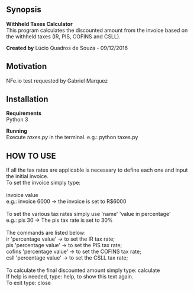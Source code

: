 ## Synopsis

**Withheld Taxes Calculator** <br />
This program calculates the discounted amount from the invoice based on the withheld taxes (IR, PIS, COFINS and CSLL).

**Created by** Lúcio Quadros de Souza - 09/12/2016

## Motivation

NFe.io test requested by Gabriel Marquez

## Installation

**Requirements** <br />
Python 3

**Running** <br />
Execute *taxes.py* in the terminal. e.g.: python taxes.py

## HOW TO USE
If all the tax rates are applicable is necessary to define each one and input the initial invoice.<br />
To set the invoice simply type:<br />
<br />
invoice value<br />
e.g.: invoice 6000 -> the invoice is set to R$6000<br />
<br />
To set the various tax rates simply use 'name' 'value in percentage'<br />
e.g.: pis 30 -> The pis tax rate is set to 30%<br />
<br />
The commands are listed below:<br />
ir 'percentage value' -> to set the IR tax rate;<br />
pis 'percentage value' -> to set the PIS tax rate;<br />
cofins 'percentage value' -> to set the COFINS tax rate;<br />
csll 'percentage value' -> to set the CSLL tax rate;<br />
<br />
To calculate the final discounted amount simply type: calculate<br />
If help is needed, type: help, to show this text again.<br />
To exit type: close
